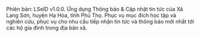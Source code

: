 Phiên bản: LSeID v1.0.0.
Ứng dụng Thông báo & Cập nhật tin tức của Xã Lang Sơn, huyện Hạ Hòa, tỉnh Phú Thọ.
Phục vụ mục đích học tập và nghiên cứu, phục vụ cho nhu cầu tiếp nhận tin tức và thông báo mới nhất tới các hộ gia đình trong địa bàn xã.
